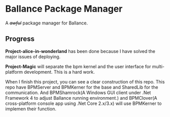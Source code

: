 # Ballance Package Manager

A ~~*awful*~~ package manager for Ballance.

## Progress

**Project-alice-in-wonderland** has been done because I have solved the major issues of deploying.

**Project-Magic** will separate the bpm kernel and the user interface for multi-platform development. This is a hard work.

When I finish this project, you can see a clear construction of this repo. This repo have BPMServer and BPMKerner for the base and SharedLib for the communication. And BPMShamrock\(A Windows GUI client under .Net Framework 4 to adjust Ballance running environment.\) and BPMClover\(A cross-platform console app using .Net Core 2.x/3.x\) will use BPMKerner to implemen their function.
